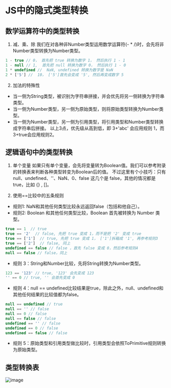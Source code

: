 # JS中的隐式类型转换

## 数学运算符中的类型转换

1. 减、乘、除
我们在对各种非Number类型运用数学运算符(- * /)时，会先将非Number类型转换为Number类型。
```javascript
1 - true // 0， 首先把 true 转换为数字 1， 然后执行 1 - 1
1 - null // 1,  首先把 null 转换为数字 0， 然后执行 1 - 0
1 * undefined //  NaN, undefined 转换为数字是 NaN
2 * ['5'] //  10， ['5']首先会变成 '5', 然后再变成数字 5
```
2. 加法的特殊性
- 当一侧为String类型，被识别为字符串拼接，并会优先将另一侧转换为字符串类型。
- 当一侧为Number类型，另一侧为原始类型，则将原始类型转换为Number类型。
- 当一侧为Number类型，另一侧为引用类型，将引用类型和Number类型转换成字符串后拼接。
以上3点，优先级从高到低，即 3+'abc' 会应用规则 1，而 3+true会应用规则2。

## 逻辑语句中的类型转换
1. 单个变量
如果只有单个变量，会先将变量转为Boolean值。我们可以参考附录的转换表来判断各种类型转变为Boolean后的值。
不过这里有个小技巧：只有 null、undefined、''、NaN、0、false 这几个是 false，其他的情况都是 true，比如 {} , []。

2. 使用==比较中的五条规则
- 规则1: NaN和其他任何类型比较永远返回false（包括和他自己）。
- 规则2: Boolean 和其他任何类型比较，Boolean 首先被转换为 Number 类型。
```javascript
true == 1  // true 
true == '2'  // false, 先把 true 变成 1，而不是把 '2' 变成 true
true == ['1']  // true, 先把 true 变成 1， ['1']拆箱成 '1', 再参考规则3
true == ['2']  // false, 同上
undefined == false // false ，首先 false 变成 0，然后参考规则4
null == false // false，同上
```
- 规则 3：String和Number比较，先将String转换为Number类型。
```javascript
123 == '123' // true, '123' 会先变成 123
'' == 0 // true, '' 会首先变成 0
```
- 规则 4：null == undefined比较结果是true，除此之外，null、undefined和其他任何结果的比较值都为false。
```javascript
null == undefined // true
null == '' // false
null == 0 // false
null == false // false
undefined == '' // false
undefined == 0 // false
undefined == false // false
```
- 规则 5：原始类型和引用类型做比较时，引用类型会依照ToPrimitive规则转换为原始类型。


## 类型转换表
![image](https://user-images.githubusercontent.com/56546775/197099405-1640f4c2-765c-405a-bf9d-22f080d0f67f.png)
